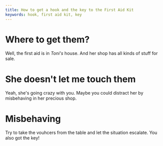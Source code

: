 ```yaml
---
title: How to get a hook and the key to the First Aid Kit
keywords: hook, first aid kit, key
---
```

# Where to get them?
Well, the first aid is in _Toni's_ house. And her shop has all kinds of stuff for sale.

# She doesn't let me touch them
Yeah, she's going crazy with you. Maybe you could distract her by misbehaving in her precious shop.

# Misbehaving
Try to take the vouhcers from the table and let the situation escalate. You also got the key!

